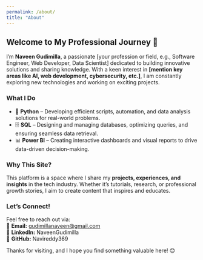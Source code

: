 ```yaml
---
permalink: /about/
title: "About"
---
```


## Welcome to My Professional Journey 🚀  

I’m **Naveen Gudimilla**, a passionate [your profession or field, e.g., Software Engineer, Web Developer, Data Scientist] dedicated to building innovative solutions and sharing knowledge. With a keen interest in **[mention key areas like AI, web development, cybersecurity, etc.]**, I am constantly exploring new technologies and working on exciting projects.  

### **What I Do**  

- 🐍 **Python** – Developing efficient scripts, automation, and data analysis solutions for real-world problems.  
- 🗄️ **SQL** – Designing and managing databases, optimizing queries, and ensuring seamless data retrieval.  
- 📊 **Power BI** – Creating interactive dashboards and visual reports to drive data-driven decision-making.  


### **Why This Site?**  
This platform is a space where I share my **projects, experiences, and insights** in the tech industry. Whether it’s tutorials, research, or professional growth stories, I aim to create content that inspires and educates.  

### **Let’s Connect!**  
Feel free to reach out via:  
📧 **Email:** gudimillanaveen@gmail.com  
💼 **LinkedIn:** NaveenGudimilla  
🐙 **GitHub:** Navireddy369  

Thanks for visiting, and I hope you find something valuable here! 😊  
